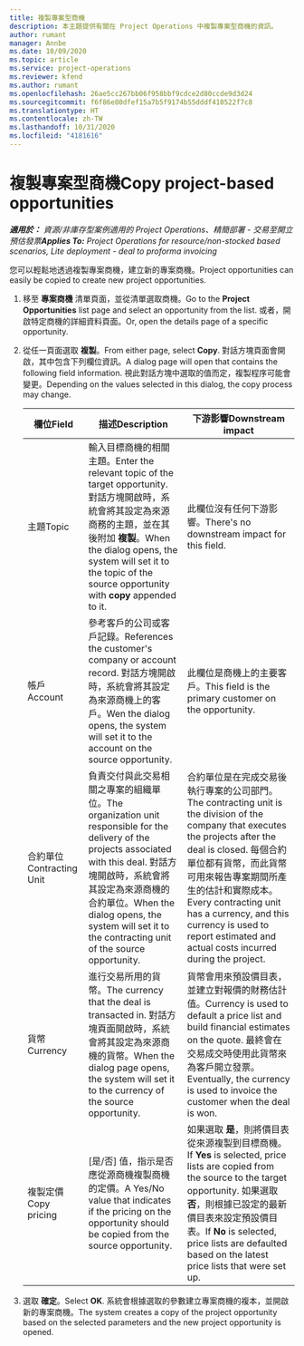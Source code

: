 ```yaml
---
title: 複製專案型商機
description: 本主題提供有關在 Project Operations 中複製專案型商機的資訊。
author: rumant
manager: Annbe
ms.date: 10/09/2020
ms.topic: article
ms.service: project-operations
ms.reviewer: kfend
ms.author: rumant
ms.openlocfilehash: 26ae5cc267bb06f958bbf9cdce2d80ccde9d3d24
ms.sourcegitcommit: f6f86e80dfef15a7b5f9174b55dddf410522f7c8
ms.translationtype: HT
ms.contentlocale: zh-TW
ms.lasthandoff: 10/31/2020
ms.locfileid: "4181616"
---
```

# <a name="copy-project-based-opportunities"></a><span data-ttu-id="13c81-103">複製專案型商機</span><span class="sxs-lookup"><span data-stu-id="13c81-103">Copy project-based opportunities</span></span>

<span data-ttu-id="13c81-104">_**適用於：** 資源/非庫存型案例適用的 Project Operations、精簡部署 - 交易至開立預估發票_</span><span class="sxs-lookup"><span data-stu-id="13c81-104">_**Applies To:** Project Operations for resource/non-stocked based scenarios, Lite deployment - deal to proforma invoicing_</span></span>


<span data-ttu-id="13c81-105">您可以輕鬆地透過複製專案商機，建立新的專案商機。</span><span class="sxs-lookup"><span data-stu-id="13c81-105">Project opportunities can easily be copied to create new project opportunities.</span></span> 

1. <span data-ttu-id="13c81-106">移至 **專案商機** 清單頁面，並從清單選取商機。</span><span class="sxs-lookup"><span data-stu-id="13c81-106">Go to the **Project Opportunities** list page and select an opportunity from the list.</span></span> <span data-ttu-id="13c81-107">或者，開啟特定商機的詳細資料頁面。</span><span class="sxs-lookup"><span data-stu-id="13c81-107">Or, open the details page of a specific opportunity.</span></span> 
2. <span data-ttu-id="13c81-108">從任一頁面選取 **複製**。</span><span class="sxs-lookup"><span data-stu-id="13c81-108">From either page, select **Copy**.</span></span> <span data-ttu-id="13c81-109">對話方塊頁面會開啟，其中包含下列欄位資訊。</span><span class="sxs-lookup"><span data-stu-id="13c81-109">A dialog page will open that contains the following field information.</span></span> <span data-ttu-id="13c81-110">視此對話方塊中選取的值而定，複製程序可能會變更。</span><span class="sxs-lookup"><span data-stu-id="13c81-110">Depending on the values selected in this dialog, the copy process may change.</span></span>

    | <span data-ttu-id="13c81-111">**欄位**</span><span class="sxs-lookup"><span data-stu-id="13c81-111">**Field**</span></span> | <span data-ttu-id="13c81-112">**描述**</span><span class="sxs-lookup"><span data-stu-id="13c81-112">**Description**</span></span> | <span data-ttu-id="13c81-113">**下游影響**</span><span class="sxs-lookup"><span data-stu-id="13c81-113">**Downstream impact**</span></span> |
    | --- | --- | --- |
    | <span data-ttu-id="13c81-114">主題</span><span class="sxs-lookup"><span data-stu-id="13c81-114">Topic</span></span> | <span data-ttu-id="13c81-115">輸入目標商機的相關主題。</span><span class="sxs-lookup"><span data-stu-id="13c81-115">Enter the relevant topic of the target opportunity.</span></span> <span data-ttu-id="13c81-116">對話方塊開啟時，系統會將其設定為來源商務的主題，並在其後附加 **複製**。</span><span class="sxs-lookup"><span data-stu-id="13c81-116">When the dialog opens, the system will set it to the topic of the source opportunity with **copy** appended to it.</span></span> | <span data-ttu-id="13c81-117">此欄位沒有任何下游影響。</span><span class="sxs-lookup"><span data-stu-id="13c81-117">There's no downstream impact for this field.</span></span> |
    | <span data-ttu-id="13c81-118">帳戶</span><span class="sxs-lookup"><span data-stu-id="13c81-118">Account</span></span> | <span data-ttu-id="13c81-119">參考客戶的公司或客戶記錄。</span><span class="sxs-lookup"><span data-stu-id="13c81-119">References the customer's company or account record.</span></span> <span data-ttu-id="13c81-120">對話方塊開啟時，系統會將其設定為來源商機上的客戶。</span><span class="sxs-lookup"><span data-stu-id="13c81-120">Wen the dialog opens, the system will set it to the account on the source opportunity.</span></span> | <span data-ttu-id="13c81-121">此欄位是商機上的主要客戶。</span><span class="sxs-lookup"><span data-stu-id="13c81-121">This field is the primary customer on the opportunity.</span></span> |
    | <span data-ttu-id="13c81-122">合約單位</span><span class="sxs-lookup"><span data-stu-id="13c81-122">Contracting Unit</span></span> | <span data-ttu-id="13c81-123">負責交付與此交易相關之專案的組織單位。</span><span class="sxs-lookup"><span data-stu-id="13c81-123">The organization unit responsible for the delivery of the projects associated with this deal.</span></span> <span data-ttu-id="13c81-124">對話方塊開啟時，系統會將其設定為來源商機的合約單位。</span><span class="sxs-lookup"><span data-stu-id="13c81-124">When the dialog opens, the system will set it to the contracting unit of the source opportunity.</span></span> | <span data-ttu-id="13c81-125">合約單位是在完成交易後執行專案的公司部門。</span><span class="sxs-lookup"><span data-stu-id="13c81-125">The contracting unit is the division of the company that executes the projects after the deal is closed.</span></span> <span data-ttu-id="13c81-126">每個合約單位都有貨幣，而此貨幣可用來報告專案期間所產生的估計和實際成本。</span><span class="sxs-lookup"><span data-stu-id="13c81-126">Every contracting unit has a currency, and this currency is used to report estimated and actual costs incurred during the project.</span></span> |
    | <span data-ttu-id="13c81-127">貨幣</span><span class="sxs-lookup"><span data-stu-id="13c81-127">Currency</span></span> | <span data-ttu-id="13c81-128">進行交易所用的貨幣。</span><span class="sxs-lookup"><span data-stu-id="13c81-128">The currency that the deal is transacted in.</span></span> <span data-ttu-id="13c81-129">對話方塊頁面開啟時，系統會將其設定為來源商機的貨幣。</span><span class="sxs-lookup"><span data-stu-id="13c81-129">When the dialog page opens, the system will set it to the currency of the source opportunity.</span></span> | <span data-ttu-id="13c81-130">貨幣會用來預設價目表，並建立對報價的財務估計值。</span><span class="sxs-lookup"><span data-stu-id="13c81-130">Currency is used to default a price list and build financial estimates on the quote.</span></span> <span data-ttu-id="13c81-131">最終會在交易成交時使用此貨幣來為客戶開立發票。</span><span class="sxs-lookup"><span data-stu-id="13c81-131">Eventually, the currency is used to invoice the customer when the deal is won.</span></span> |
    | <span data-ttu-id="13c81-132">複製定價</span><span class="sxs-lookup"><span data-stu-id="13c81-132">Copy pricing</span></span> | <span data-ttu-id="13c81-133">[是/否] 值，指示是否應從源商機複製商機的定價。</span><span class="sxs-lookup"><span data-stu-id="13c81-133">A Yes/No value that indicates if the pricing on the opportunity should be copied from the source opportunity.</span></span> | <span data-ttu-id="13c81-134">如果選取 **是**，則將價目表從來源複製到目標商機。</span><span class="sxs-lookup"><span data-stu-id="13c81-134">If **Yes** is selected, price lists are copied from the source to the target opportunity.</span></span> <span data-ttu-id="13c81-135">如果選取 **否**，則根據已設定的最新價目表來設定預設價目表。</span><span class="sxs-lookup"><span data-stu-id="13c81-135">If **No** is selected, price lists are defaulted based on the latest price lists that were set up.</span></span> |

3. <span data-ttu-id="13c81-136">選取 **確定**。</span><span class="sxs-lookup"><span data-stu-id="13c81-136">Select **OK**.</span></span> <span data-ttu-id="13c81-137">系統會根據選取的參數建立專案商機的複本，並開啟新的專案商機。</span><span class="sxs-lookup"><span data-stu-id="13c81-137">The system creates a copy of the project opportunity based on the selected parameters and the new project opportunity is opened.</span></span>
